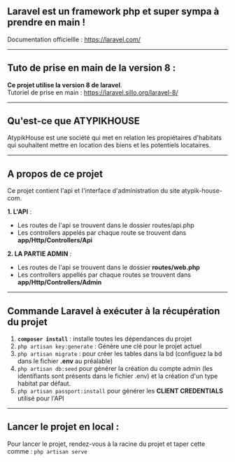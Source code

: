 Laravel est un framework php et super sympa à prendre en main !
--
Documentation officiellle : https://laravel.com/
***

Tuto de prise en main de la  version 8 :
--
**Ce projet utilise la version 8 de laravel**. \
Tutoriel de prise en main : https://laravel.sillo.org/laravel-8/
***

Qu'est-ce que ATYPIKHOUSE
--
AtypikHouse est une société qui met en relation les propiétaires d'habitats qui souhaitent mettre  en location
des biens et les potentiels locataires.

***
A propos  de ce projet
--
Ce projet contient l'api et l'interface d'administration du site atypik-house-com.

   **1. L'API** :
   - Les routes de l'api se trouvent dans le dossier routes/api.php 
   - Les controllers appelés par chaque route se trouvent dans **app/Http/Controllers/Api**
     
   **2. LA PARTIE ADMIN** :
   - Les routes de l'api se trouvent dans le dossier **routes/web.php**
   - Les controllers appellés par chaque routes se trouvent dans **app/Http/Controllers/Admin**
***

Commande Laravel à exécuter à la récupération du projet
--
1. **`composer install`** : installe toutes les dépendances du projet
2. `php artisan key:generate` : Génère une clé pour le projet actuel
3. `php artisan migrate` : pour créer les tables dans la bd (configuez la bd dans le fichier **.env** au préalable) 
4. `php artisan db:seed` pour générer la création du compte admin (les identifiants sont présents dans le fichier .env) et la création d'un type habitat par défaut. 
5. `php artisan passport:install` pour générer les **CLIENT CREDENTIALS** utilisé pour l'API
***

Lancer le projet en local  :
--
Pour lancer le projet, rendez-vous à la racine du projet et taper cette comme : `php artisan serve`
